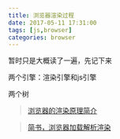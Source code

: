 ```yaml
---
title: 浏览器渲染过程
date: 2017-05-11 17:31:00
tags: [js,browser]
categories: browser
---
```


暂时只是大概读了一遍，先记下来

两个引擎：渲染引擎和js引擎

两个树

>[浏览器的渲染原理简介](http://coolshell.cn/articles/9666.html)

>[简书，浏览器加载解析渲染](http://www.jianshu.com/p/e141d1543143)